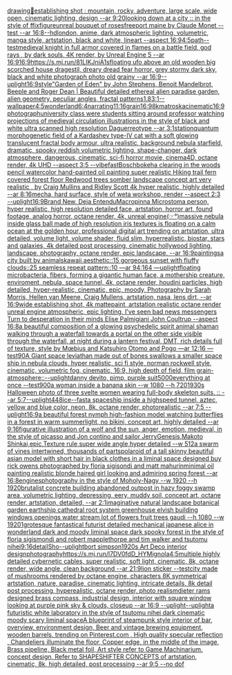 [drawing](https://www.ebank.nz/aiartgenerator?category=drawing)[🥦](https://www.ebank.nz/aiartgenerator?category=%F0%9F%A5%A6)[establishing shot : mountain, rocky, adventure, large scale, wide open, cinematic lighting, design --ar 9:20](https://www.ebank.nz/aiartgenerator?category=establishing%20shot%20%3A%20mountain%2C%20rocky%2C%20adventure%2C%20large%20scale%2C%20wide%20open%2C%20cinematic%20lighting%2C%20design%20--ar%209%3A20)[looking down at a city :: in the style of ffix](https://www.ebank.nz/aiartgenerator?category=looking%20down%20at%20a%20city%20%3A%3A%20in%20the%20style%20of%20ffix)[figure](https://www.ebank.nz/aiartgenerator?category=figure)[unreal bouquet of roses](https://www.ebank.nz/aiartgenerator?category=unreal%20bouquet%20of%20roses)[freeport maine by Claude Monet --test --ar 16:8](https://www.ebank.nz/aiartgenerator?category=freeport%20maine%20by%20Claude%20Monet%20--test%20--ar%2016%3A8)[--hd](https://www.ebank.nz/aiartgenerator?category=--hd)[london, anime, dark atmospheric lighting, volumetric, manga style, artstation, black and white, lineart --aspect 16:9](https://www.ebank.nz/aiartgenerator?category=london%2C%20anime%2C%20dark%20atmospheric%20lighting%2C%20volumetric%2C%20manga%20style%2C%20artstation%2C%20black%20and%20white%2C%20lineart%20--aspect%2016%3A9)[4:5](https://www.ebank.nz/aiartgenerator?category=4%3A5)[path](https://www.ebank.nz/aiartgenerator?category=path)[--test](https://www.ebank.nz/aiartgenerator?category=--test)[medieval knight in full armor covered in flames on a battle field, god rays , by dark souls, 4K render, by Unreal Engine 5 --ar 16:9](https://www.ebank.nz/aiartgenerator?category=medieval%20knight%20in%20full%20armor%20covered%20in%20flames%20on%20a%20battle%20field%2C%20god%20rays%20%2C%20by%20dark%20souls%2C%204K%20render%2C%20by%20Unreal%20Engine%205%20--ar%2016%3A9)[16:9](https://www.ebank.nz/aiartgenerator?category=16%3A9)[<https://s.mj.run/81LIKJniA1s>](https://www.ebank.nz/aiartgenerator?category=%3Chttps%3A//s.mj.run/81LIKJniA1s%3E)[floating ufo above an old wooden big scorched house dragestil, dreary dread fear horror, grey stormy dark sky, black and white photograph photo old grainy --ar 16:9](https://www.ebank.nz/aiartgenerator?category=floating%20ufo%20above%20an%20old%20wooden%20big%20scorched%20house%20dragestil%2C%20dreary%20dread%20fear%20horror%2C%20grey%20stormy%20dark%20sky%2C%20black%20and%20white%20photograph%20photo%20old%20grainy%20--ar%2016%3A9)[--uplight](https://www.ebank.nz/aiartgenerator?category=--uplight)[16:9](https://www.ebank.nz/aiartgenerator?category=16%3A9)[style](https://www.ebank.nz/aiartgenerator?category=style)["Garden of Eden" by John Stephens, Benoit Mandelbrot, Beeple and Roger Dean | Beautiful detailed ethereal alien paradise garden, alien geometry, peculiar angles, fractal patterns](https://www.ebank.nz/aiartgenerator?category=%22Garden%20of%20Eden%22%20by%20John%20Stephens%2C%20Benoit%20Mandelbrot%2C%20Beeple%20and%20Roger%20Dean%20%7C%20Beautiful%20detailed%20ethereal%20alien%20paradise%20garden%2C%20alien%20geometry%2C%20peculiar%20angles%2C%20fractal%20patterns)[1.8](https://www.ebank.nz/aiartgenerator?category=1.8)[3:1](https://www.ebank.nz/aiartgenerator?category=3%3A1)[--wallpaper](https://www.ebank.nz/aiartgenerator?category=--wallpaper)[4:5](https://www.ebank.nz/aiartgenerator?category=4%3A5)[wonderland](https://www.ebank.nz/aiartgenerator?category=wonderland)[6:4](https://www.ebank.nz/aiartgenerator?category=6%3A4)[narrating](https://www.ebank.nz/aiartgenerator?category=narrating)[11:16](https://www.ebank.nz/aiartgenerator?category=11%3A16)[grain](https://www.ebank.nz/aiartgenerator?category=grain)[16:9](https://www.ebank.nz/aiartgenerator?category=16%3A9)[8k](https://www.ebank.nz/aiartgenerator?category=8k)[matroska](https://www.ebank.nz/aiartgenerator?category=matroska)[cinematic](https://www.ebank.nz/aiartgenerator?category=cinematic)[16:9](https://www.ebank.nz/aiartgenerator?category=16%3A9)[photograph](https://www.ebank.nz/aiartgenerator?category=photograph)[university class were students sitting around professor watching projections of medieval circulation illustrations in the style of black and white ultra scanned high resolution Daguerreotype --ar 3:1](https://www.ebank.nz/aiartgenerator?category=university%20class%20were%20students%20sitting%20around%20professor%20watching%20projections%20of%20medieval%20circulation%20illustrations%20in%20the%20style%20of%20black%20and%20white%20ultra%20scanned%20high%20resolution%20Daguerreotype%20--ar%203%3A1)[station](https://www.ebank.nz/aiartgenerator?category=station)[quantum morphogenetic field of a Kardashev type-IV cat with a soft glowing translucent fractal body armour, ultra realistic, background nebula starfield, dramatic, spooky reddish volumetric lighting, shape-changer, dark atmosphere, dangerous, cinematic, sci-fi horror movie, cinema4D, octane render, 4k UHD --aspect 3:5 --vibefast](https://www.ebank.nz/aiartgenerator?category=quantum%20morphogenetic%20field%20of%20a%20Kardashev%20type-IV%20cat%20with%20a%20soft%20glowing%20translucent%20fractal%20body%20armour%2C%20ultra%20realistic%2C%20background%20nebula%20starfield%2C%20dramatic%2C%20spooky%20reddish%20volumetric%20lighting%2C%20shape-changer%2C%20dark%20atmosphere%2C%20dangerous%2C%20cinematic%2C%20sci-fi%20horror%20movie%2C%20cinema4D%2C%20octane%20render%2C%204k%20UHD%20--aspect%203%3A5%20--vibefast)[Bosch](https://www.ebank.nz/aiartgenerator?category=Bosch)[bokeh](https://www.ebank.nz/aiartgenerator?category=bokeh)[a clearing in the woods pencil watercolor hand-painted oil painting super realistic Hiking trail fern covered forest floor Redwood trees somber landscape concept art very realistic , by Craig Mullins and Ridley Scott 4k hyper realistic, highly detailed --ar 8:16](https://www.ebank.nz/aiartgenerator?category=a%20clearing%20in%20the%20woods%20pencil%20watercolor%20hand-painted%20oil%20painting%20super%20realistic%20Hiking%20trail%20fern%20covered%20forest%20floor%20Redwood%20trees%20somber%20landscape%20concept%20art%20very%20realistic%20%2C%20by%20Craig%20Mullins%20and%20Ridley%20Scott%204k%20hyper%20realistic%2C%20highly%20detailed%20--ar%208%3A16)[mecha, hard surface, style of weta workshop, render --aspect 2:3 --uplight](https://www.ebank.nz/aiartgenerator?category=mecha%2C%20hard%20surface%2C%20style%20of%20weta%20workshop%2C%20render%20--aspect%202%3A3%20--uplight)[16:9](https://www.ebank.nz/aiartgenerator?category=16%3A9)[Brand New, Deja Entendu](https://www.ebank.nz/aiartgenerator?category=Brand%20New%2C%20Deja%20Entendu)[Macropinna Microstoma person, hyper realistic, high resolution detailed face, artstation, horror art, found footage, analog horror, octane render, 4k, unreal engine](https://www.ebank.nz/aiartgenerator?category=Macropinna%20Microstoma%20person%2C%20hyper%20realistic%2C%20high%20resolution%20detailed%20face%2C%20artstation%2C%20horror%20art%2C%20found%20footage%2C%20analog%20horror%2C%20octane%20render%2C%204k%2C%20unreal%20engine)[(☞°)](https://www.ebank.nz/aiartgenerator?category=%28%E2%98%9E%C2%B0%29)[massive nebula inside glass ball made of high resolution iris textures is floating on a calm ocean at the golden hour, professional digital art trending on artstation, ultra detailed, volume light, volume shader, fluid slim, hyperrealistic, biostar, stars and galaxies, 4k detailed post processing, cinematic hollywood lighting, landscape, photography, octane render, epic landscape, --ar 16:9](https://www.ebank.nz/aiartgenerator?category=massive%20nebula%20inside%20glass%20ball%20made%20of%20high%20resolution%20iris%20textures%20is%20floating%20on%20a%20calm%20ocean%20at%20the%20golden%20hour%2C%20professional%20digital%20art%20trending%20on%20artstation%2C%20ultra%20detailed%2C%20volume%20light%2C%20volume%20shader%2C%20fluid%20slim%2C%20hyperrealistic%2C%20biostar%2C%20stars%20and%20galaxies%2C%204k%20detailed%20post%20processing%2C%20cinematic%20hollywood%20lighting%2C%20landscape%2C%20photography%2C%20octane%20render%2C%20epic%20landscape%2C%20--ar%2016%3A9)[paintings](https://www.ebank.nz/aiartgenerator?category=paintings)[a city built by animals](https://www.ebank.nz/aiartgenerator?category=a%20city%20built%20by%20animals)[kawaii aesthetic::15 gorgeous sunset with fluffy clouds::25 seamless repeat pattern::10  —ar 94:164 —uplight](https://www.ebank.nz/aiartgenerator?category=kawaii%20aesthetic%3A%3A15%20gorgeous%20sunset%20with%20fluffy%20clouds%3A%3A25%20seamless%20repeat%20pattern%3A%3A10%20%20%E2%80%94ar%2094%3A164%20%E2%80%94uplight)[floating microbacteria, fibers, forming a gigantic human face, a mothership creature, enviroment, nebula, space tunnel, 4k, octane render, houdini particles, high detailed, hyper-realistic, cinematic, epic, moody, Photography by Sarah Morris, Hellen van Meene, Craig Mullens, artstation, nasa, lens dirt, --ar 16:9](https://www.ebank.nz/aiartgenerator?category=floating%20microbacteria%2C%20fibers%2C%20forming%20a%20gigantic%20human%20face%2C%20a%20mothership%20creature%2C%20enviroment%2C%20nebula%2C%20space%20tunnel%2C%204k%2C%20octane%20render%2C%20houdini%20particles%2C%20high%20detailed%2C%20hyper-realistic%2C%20cinematic%2C%20epic%2C%20moody%2C%20Photography%20by%20Sarah%20Morris%2C%20Hellen%20van%20Meene%2C%20Craig%20Mullens%2C%20artstation%2C%20nasa%2C%20lens%20dirt%2C%20--ar%2016%3A9)[wide establishing shot, 4k mattepaint, artstation  realistic octane render unreal engine atmospheric, epic lighting, I've seen bad news messengers Turn to desperation in their minds Elise Palmigiani John Coultrup --aspect 16:8](https://www.ebank.nz/aiartgenerator?category=wide%20establishing%20shot%2C%204k%20mattepaint%2C%20artstation%20%20realistic%20octane%20render%20unreal%20engine%20atmospheric%2C%20epic%20lighting%2C%20I%27ve%20seen%20bad%20news%20messengers%20Turn%20to%20desperation%20in%20their%20minds%20Elise%20Palmigiani%20John%20Coultrup%20--aspect%2016%3A8)[a beautiful composition of a glowing psychedelic spirit animal shaman walking through a waterfall towards a portal on the other side visible through the waterfall, at night during a lantern festival, DMT,  rich details full of texture, style by Mœbius and Katsuhiro Otomo and Pogo —ar 12:16 —test](https://www.ebank.nz/aiartgenerator?category=a%20beautiful%20composition%20of%20a%20glowing%20psychedelic%20spirit%20animal%20shaman%20walking%20through%20a%20waterfall%20towards%20a%20portal%20on%20the%20other%20side%20visible%20through%20the%20waterfall%2C%20at%20night%20during%20a%20lantern%20festival%2C%20DMT%2C%20%20rich%20details%20full%20of%20texture%2C%20style%20by%20M%C5%93bius%20and%20Katsuhiro%20Otomo%20and%20Pogo%20%E2%80%94ar%2012%3A16%20%E2%80%94test)[90](https://www.ebank.nz/aiartgenerator?category=90)[A Giant space leviathan made out of bones swallows a smaller space ship in nebula clouds, hyper realistic, sci fi style, norman rockwell style, cinematic, volumetric fog, cinematic, 16:9, high depth of field, film grain](https://www.ebank.nz/aiartgenerator?category=A%20Giant%20space%20leviathan%20made%20out%20of%20bones%20swallows%20a%20smaller%20space%20ship%20in%20nebula%20clouds%2C%20hyper%20realistic%2C%20sci%20fi%20style%2C%20norman%20rockwell%20style%2C%20cinematic%2C%20volumetric%20fog%2C%20cinematic%2C%2016%3A9%2C%20high%20depth%20of%20field%2C%20film%20grain)[-](https://www.ebank.nz/aiartgenerator?category=-)[atmosphere](https://www.ebank.nz/aiartgenerator?category=atmosphere)[::](https://www.ebank.nz/aiartgenerator?category=%3A%3A)[--uplight](https://www.ebank.nz/aiartgenerator?category=--uplight)[danny devito, pimp, purple suit](https://www.ebank.nz/aiartgenerator?category=danny%20devito%2C%20pimp%2C%20purple%20suit)[5000](https://www.ebank.nz/aiartgenerator?category=5000)[everything at once --test](https://www.ebank.nz/aiartgenerator?category=everything%20at%20once%20--test)[900](https://www.ebank.nz/aiartgenerator?category=900)[a woman inside a banana skin --w 1080 --h 720](https://www.ebank.nz/aiartgenerator?category=a%20woman%20inside%20a%20banana%20skin%20--w%201080%20--h%20720)[1930s Halloween photo of three svelte women wearing full-body skeleton suits. :: --ar 5:7](https://www.ebank.nz/aiartgenerator?category=1930s%20Halloween%20photo%20of%20three%20svelte%20women%20wearing%20full-body%20skeleton%20suits.%20%3A%3A%20--ar%205%3A7)[--uplight](https://www.ebank.nz/aiartgenerator?category=--uplight)[448](https://www.ebank.nz/aiartgenerator?category=448)[ice](https://www.ebank.nz/aiartgenerator?category=ice)[--fast](https://www.ebank.nz/aiartgenerator?category=--fast)[a spaceship inside a highspeed tunnel, aztec, yellow and blue color, neon, 8k, octane render, photorealistic --ar 7:5 --uplight](https://www.ebank.nz/aiartgenerator?category=a%20spaceship%20inside%20a%20highspeed%20tunnel%2C%20aztec%2C%20yellow%20and%20blue%20color%2C%20neon%2C%208k%2C%20octane%20render%2C%20photorealistic%20--ar%207%3A5%20--uplight)[16:9](https://www.ebank.nz/aiartgenerator?category=16%3A9)[a beautiful forest nymph high-fashion model watching butterflies in a forest in warm summerlight, no bikini, concept art, highly detailed --ar 9:16](https://www.ebank.nz/aiartgenerator?category=a%20beautiful%20forest%20nymph%20high-fashion%20model%20watching%20butterflies%20in%20a%20forest%20in%20warm%20summerlight%2C%20no%20bikini%2C%20concept%20art%2C%20highly%20detailed%20--ar%209%3A16)[figurative illustration of a wolf and the sun, anger, emotion, medieval, in the style of picasso and Jon contino and sailor Jerry](https://www.ebank.nz/aiartgenerator?category=figurative%20illustration%20of%20a%20wolf%20and%20the%20sun%2C%20anger%2C%20emotion%2C%20medieval%2C%20in%20the%20style%20of%20picasso%20and%20Jon%20contino%20and%20sailor%20Jerry)[Genesis,Makoto Shinkai,epic,Texture rule,super wide angle,hyper detailed --w 512](https://www.ebank.nz/aiartgenerator?category=Genesis%2CMakoto%20Shinkai%2Cepic%2CTexture%20rule%2Csuper%20wide%20angle%2Chyper%20detailed%20--w%20512)[a swarm of vines intertwined, thousands of parts](https://www.ebank.nz/aiartgenerator?category=a%20swarm%20of%20vines%20intertwined%2C%20thousands%20of%20parts)[polaroid of a tall skinny beautiful asian model with short hair in black clothes in a liminal space designed buy rick owens photographed by floria sigisondi and matt mahurin](https://www.ebank.nz/aiartgenerator?category=polaroid%20of%20a%20tall%20skinny%20beautiful%20asian%20model%20with%20short%20hair%20in%20black%20clothes%20in%20a%20liminal%20space%20designed%20buy%20rick%20owens%20photographed%20by%20floria%20sigisondi%20and%20matt%20mahurin)[minimal oil painting realistic blonde haired girl looking and admiring spring forest --ar 16:8](https://www.ebank.nz/aiartgenerator?category=minimal%20oil%20painting%20realistic%20blonde%20haired%20girl%20looking%20and%20admiring%20spring%20forest%20--ar%2016%3A8)[engines](https://www.ebank.nz/aiartgenerator?category=engines)[photography in the style of Moholy-Nagy --w 1920 --h 1920](https://www.ebank.nz/aiartgenerator?category=photography%20in%20the%20style%20of%20Moholy-Nagy%20--w%201920%20--h%201920)[brutalist concrete building abandoned outpost in hazy foggy swamp area, volumetric lighting, depressing, eery, muddy soil, concept art, octane render, artstation, detailed, --ar 2:1](https://www.ebank.nz/aiartgenerator?category=brutalist%20concrete%20building%20abandoned%20outpost%20in%20hazy%20foggy%20swamp%20area%2C%20volumetric%20lighting%2C%20depressing%2C%20eery%2C%20muddy%20soil%2C%20concept%20art%2C%20octane%20render%2C%20artstation%2C%20detailed%2C%20--ar%202%3A1)[imaginative natural landscape botanical garden earthship cathedral root system greenhouse elvish building windows openings water stream lot of flowers fruit trees gaudi --h 1080 --w 1920](https://www.ebank.nz/aiartgenerator?category=imaginative%20natural%20landscape%20botanical%20garden%20earthship%20cathedral%20root%20system%20greenhouse%20elvish%20building%20windows%20openings%20water%20stream%20lot%20of%20flowers%20fruit%20trees%20gaudi%20--h%201080%20--w%201920)[1](https://www.ebank.nz/aiartgenerator?category=1)[grotesque fantastical futurist detailed mechanical japanese alice in wonderland dark and moody liminal space dark spooky forest in the style of floria sigismondi and robert mapplethorpe and tim walker and tsutomu nihei](https://www.ebank.nz/aiartgenerator?category=grotesque%20fantastical%20futurist%20detailed%20mechanical%20japanese%20alice%20in%20wonderland%20dark%20and%20moody%20liminal%20space%20dark%20spooky%20forest%20in%20the%20style%20of%20floria%20sigismondi%20and%20robert%20mapplethorpe%20and%20tim%20walker%20and%20tsutomu%20nihei)[9:16](https://www.ebank.nz/aiartgenerator?category=9%3A16)[detail](https://www.ebank.nz/aiartgenerator?category=detail)[Sho](https://www.ebank.nz/aiartgenerator?category=Sho)[--uplight](https://www.ebank.nz/aiartgenerator?category=--uplight)[bort simpson](https://www.ebank.nz/aiartgenerator?category=bort%20simpson)[1920s Art Deco interior design](https://www.ebank.nz/aiartgenerator?category=1920s%20Art%20Deco%20interior%20design)[photography](https://www.ebank.nz/aiartgenerator?category=photography)[<https://s.mj.run/l7DV0fdD_HY>](https://www.ebank.nz/aiartgenerator?category=%3Chttps%3A//s.mj.run/l7DV0fdD_HY%3E)[Mignola](https://www.ebank.nz/aiartgenerator?category=Mignola)[4:5](https://www.ebank.nz/aiartgenerator?category=4%3A5)[multiple highly detailed cybernetic cables, super realistic, soft light, cinematic, 8k, octane render, wide angle, clean background --ar 21:9](https://www.ebank.nz/aiartgenerator?category=multiple%20highly%20detailed%20cybernetic%20cables%2C%20super%20realistic%2C%20soft%20light%2C%20cinematic%2C%208k%2C%20octane%20render%2C%20wide%20angle%2C%20clean%20background%20--ar%2021%3A9)[lion sticker --test](https://www.ebank.nz/aiartgenerator?category=lion%20sticker%20--test)[city made of mushrooms rendered by octane engine, characters 8K symmetrical artstation, nature, paradise, cinematic lighting, intricate details, 8k detail post processing, hyperealistic, octane render, photo realism](https://www.ebank.nz/aiartgenerator?category=city%20made%20of%20mushrooms%20rendered%20by%20octane%20engine%2C%20characters%208K%20symmetrical%20artstation%2C%20nature%2C%20paradise%2C%20cinematic%20lighting%2C%20intricate%20details%2C%208k%20detail%20post%20processing%2C%20hyperealistic%2C%20octane%20render%2C%20photo%20realism)[dieter rams designed brass compass, industrial design, interior with square window looking at purple pink sky & clouds, closeup  --ar 16:9 --uplight](https://www.ebank.nz/aiartgenerator?category=dieter%20rams%20designed%20brass%20compass%2C%20industrial%20design%2C%20interior%20with%20square%20window%20looking%20at%20purple%20pink%20sky%20%26%20clouds%2C%20closeup%20%20--ar%2016%3A9%20--uplight)[--uplight](https://www.ebank.nz/aiartgenerator?category=--uplight)[a futuristic white laboratory in the style of tsutomu nihei dark cinematic moody scary liminal space](https://www.ebank.nz/aiartgenerator?category=a%20futuristic%20white%20laboratory%20in%20the%20style%20of%20tsutomu%20nihei%20dark%20cinematic%20moody%20scary%20liminal%20space)[A blueprint of steampunk style interior of bar,  overview, environment  design,  Beer and vintage brewing equipment, wooden barrels,  trending on Pinterest.com  , High quality specular reflection ,  Chandeliers illuminate the floor, Copper  edge, in the middle of the image, Brass pipeline,  Black metal foil,  Art style refer to Game Machinarium.  concept design, Refer to SHAPESHIFTER CONCEPTS  of artstation, cinematic,  8k, high detailed,  post processing    --ar 9:5   --no dof](https://www.ebank.nz/aiartgenerator?category=A%20blueprint%20of%20steampunk%20style%20interior%20of%20bar%2C%20%20overview%2C%20environment%20%20design%2C%20%20Beer%20and%20vintage%20brewing%20equipment%2C%20wooden%20barrels%2C%20%20trending%20on%20Pinterest.com%20%20%2C%20High%20quality%20specular%20reflection%20%2C%20%20Chandeliers%20illuminate%20the%20floor%2C%20Copper%20%20edge%2C%20in%20the%20middle%20of%20the%20image%2C%20Brass%20pipeline%2C%20%20Black%20metal%20foil%2C%20%20Art%20style%20refer%20to%20Game%20Machinarium.%20%20concept%20design%2C%20Refer%20to%20SHAPESHIFTER%20CONCEPTS%20%20of%20artstation%2C%20cinematic%2C%20%208k%2C%20high%20detailed%2C%20%20post%20processing%20%20%20%20--ar%209%3A5%20%20%20--no%20dof)